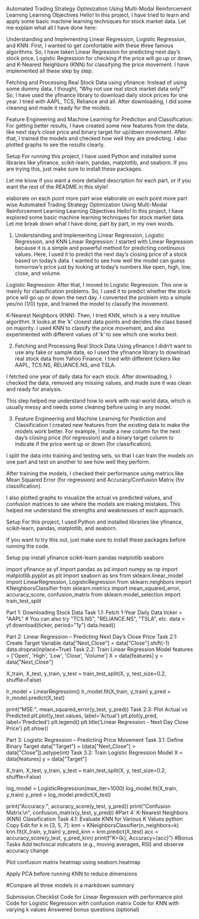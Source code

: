 Automated Trading Strategy Optimization Using Multi-Modal Reinforcement Learning
Learning Objectives
Hello! In this project, I have tried to learn and apply some basic machine learning techniques for stock market data. Let me explain what all I have done here:

Understanding and Implementing Linear Regression, Logistic Regression, and KNN:
First, I wanted to get comfortable with these three famous algorithms. So, I have taken Linear Regression for predicting next day’s stock price, Logistic Regression for checking if the price will go up or down, and K-Nearest Neighbors (KNN) for classifying the price movement. I have implemented all these step by step.

Fetching and Processing Real Stock Data using yfinance:
Instead of using some dummy data, I thought, “Why not use real stock market data only?” So, I have used the yfinance library to download daily stock prices for one year. I tried with AAPL, TCS, Reliance and all. After downloading, I did some cleaning and made it ready for the models.

Feature Engineering and Machine Learning for Prediction and Classification:
For getting better results, I have created some new features from the data, like next day’s close price and binary target for up/down movement. After that, I trained the models and checked how well they are predicting. I also plotted graphs to see the results clearly.

Setup
For running this project, I have used Python and installed some libraries like yfinance, scikit-learn, pandas, matplotlib, and seaborn. If you are trying this, just make sure to install these packages.

Let me know if you want a more detailed description for each part, or if you want the rest of the README in this style!

elaborate on each point more part wise
elaborate on each point more part wise
Automated Trading Strategy Optimization Using Multi-Modal Reinforcement Learning
Learning Objectives
Hello! In this project, I have explored some basic machine learning techniques for stock market data. Let me break down what I have done, part by part, in my own words.

1. Understanding and Implementing Linear Regression, Logistic Regression, and KNN
   Linear Regression:
   I started with Linear Regression because it is a simple and powerful method for predicting continuous values. Here, I used it to predict the next day’s closing price of a stock based on today’s data. I wanted to see how well the model can guess tomorrow’s price just by looking at today’s numbers like open, high, low, close, and volume.

Logistic Regression:
After that, I moved to Logistic Regression. This one is mainly for classification problems. So, I used it to predict whether the stock price will go up or down the next day. I converted the problem into a simple yes/no (1/0) type, and trained the model to classify the movement.

K-Nearest Neighbors (KNN):
Then, I tried KNN, which is a very intuitive algorithm. It looks at the ‘k’ closest data points and decides the class based on majority. I used KNN to classify the price movement, and also experimented with different values of ‘k’ to see which one works best.

2. Fetching and Processing Real Stock Data Using yfinance
   I didn’t want to use any fake or sample data, so I used the yfinance library to download real stock data from Yahoo Finance. I tried with different tickers like AAPL, TCS.NS, RELIANCE.NS, and TSLA.

I fetched one year of daily data for each stock. After downloading, I checked the data, removed any missing values, and made sure it was clean and ready for analysis.

This step helped me understand how to work with real-world data, which is usually messy and needs some cleaning before using in any model.

3. Feature Engineering and Machine Learning for Prediction and Classification
   I created new features from the existing data to make the models work better. For example, I made a new column for the next day’s closing price (for regression) and a binary target column to indicate if the price went up or down (for classification).

I split the data into training and testing sets, so that I can train the models on one part and test on another to see how well they perform.

After training the models, I checked their performance using metrics like Mean Squared Error (for regression) and Accuracy/Confusion Matrix (for classification).

I also plotted graphs to visualize the actual vs predicted values, and confusion matrices to see where the models are making mistakes. This helped me understand the strengths and weaknesses of each approach.

Setup
For this project, I used Python and installed libraries like yfinance, scikit-learn, pandas, matplotlib, and seaborn.

If you want to try this out, just make sure to install these packages before running the code.

Setup
pip install yfinance scikit-learn pandas matplotlib seaborn

import yfinance as yf import pandas as pd import numpy as np import matplotlib.pyplot as plt import seaborn as sns from sklearn.linear_model import LinearRegression, LogisticRegression from sklearn.neighbors import KNeighborsClassifier from sklearn.metrics import mean_squared_error, accuracy_score, confusion_matrix from sklearn.model_selection import train_test_split

Part 1: Downloading Stock Data
Task 1.1: Fetch 1-Year Daily Data ticker = "AAPL" # You can also try "TCS.NS", "RELIANCE.NS", "TSLA", etc. data = yf.download(ticker, period="1y") data.head()

Part 2: Linear Regression – Predicting Next Day’s Close Price
Task 2.1: Create Target Variable data["Next_Close"] = data["Close"].shift(-1) data.dropna(inplace=True) Task 2.2: Train Linear Regression Model features = ['Open', 'High', 'Low', 'Close', 'Volume'] X = data[features] y = data["Next_Close"]

X_train, X_test, y_train, y_test = train_test_split(X, y, test_size=0.2, shuffle=False)

lr_model = LinearRegression() lr_model.fit(X_train, y_train) y_pred = lr_model.predict(X_test)

print("MSE:", mean_squared_error(y_test, y_pred)) Task 2.3: Plot Actual vs Predicted plt.plot(y_test.values, label='Actual') plt.plot(y_pred, label='Predicted') plt.legend() plt.title('Linear Regression - Next Day Close Price') plt.show()

Part 3: Logistic Regression – Predicting Price Movement
Task 3.1: Define Binary Target data["Target"] = (data["Next_Close"] > data["Close"]).astype(int) Task 3.2: Train Logistic Regression Model X = data[features] y = data["Target"]

X_train, X_test, y_train, y_test = train_test_split(X, y, test_size=0.2, shuffle=False)

log_model = LogisticRegression(max_iter=1000) log_model.fit(X_train, y_train) y_pred = log_model.predict(X_test)

print("Accuracy:", accuracy_score(y_test, y_pred)) print("Confusion Matrix:\n", confusion_matrix(y_test, y_pred)) #Part 4: K-Nearest Neighbors (KNN) Classification Task 4.1: Evaluate KNN for Various K Values python Copy Edit for k in [3, 5, 7]: knn = KNeighborsClassifier(n_neighbors=k) knn.fit(X_train, y_train) y_pred_knn = knn.predict(X_test) acc = accuracy_score(y_test, y_pred_knn) print(f"K={k}, Accuracy={acc}") #Bonus Tasks Add technical indicators (e.g., moving averages, RSI) and observe accuracy change

Plot confusion matrix heatmap using seaborn.heatmap

Apply PCA before running KNN to reduce dimensions

#Compare all three models in a markdown summary

Submission Checklist
Code for Linear Regression with performance plot
Code for Logistic Regression with confusion matrix
Code for KNN with varying k values
Answered bonus questions (optional)

